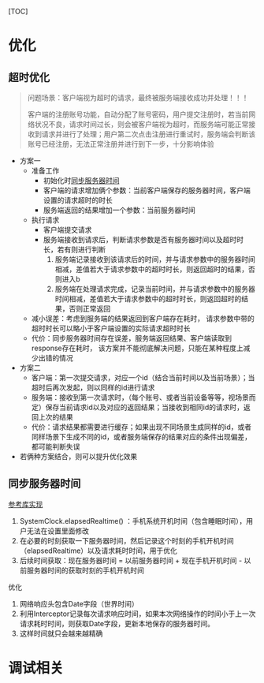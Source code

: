 [TOC]

# 优化

## 超时优化

>  问题场景：客户端视为超时的请求，最终被服务端接收成功并处理！！！
>
> 客户端的注册账号功能，自动分配了账号密码，用户提交注册时，若当前网络状况不良，请求时间过长，则会被客户端视为超时，而服务端可能正常接收到请求并进行了处理；用户第二次点击注册进行重试时，服务端会判断该账号已经注册，无法正常注册并进行到下一步，十分影响体验

- 方案一
  - 准备工作
    - 初始化时[同步服务器时间](#同步服务器时间)
    - 客户端的请求增加俩个参数：当前客户端保存的服务器时间，客户端设置的请求超时的时长
    - 服务端返回的结果增加一个参数：当前服务器时间
  - 执行请求
    - 客户端提交请求
    - 服务端接收到请求后，判断请求参数是否有服务器时间以及超时时长，若有则进行判断
      1. 服务端记录接收到该请求后的时间，并与请求参数中的服务器时间相减，差值若大于请求参数中的超时时长，则返回超时的结果，否则进入b
      2. 服务端在处理请求完成，记录当前时间，并与请求参数中的服务器时间相减，差值若大于请求参数中的超时时长，则返回超时的结果，否则正常返回
  - 减小误差：考虑到服务端的结果返回到客户端存在耗时， 请求参数中带的超时时长可以略小于客户端设置的实际请求超时时长
  - 代价：同步服务器时间存在误差，服务端返回结果、客户端读取到response存在耗时， 该方案并不能彻底解决问题，只能在某种程度上减少出错的情况
- 方案二
  - 客户端：第一次提交请求，对应一个id（结合当前时间以及当前场景）；当超时后再次发起，则以同样的id进行请求
  - 服务端：接收到第一次请求时，（每个账号、或者当前设备等等，视场景而定）保存当前请求id以及对应的返回结果；当接收到相同id的请求时，返回上次的结果
  - 代价：请求结果都需要进行缓存；如果出现不同场景生成同样的id，或者同样场景下生成不同的id，或者服务端保存的结果对应的条件出现偏差，都可能判断失误
- 若俩种方案结合，则可以提升优化效果



## 同步服务器时间

[参考库实现](<https://github.com/qinci/ServerTimeTest>)

1. SystemClock.elapsedRealtime() ：手机系统开机时间（包含睡眠时间），用户无法在设置里面修改
2. 在必要的时刻获取一下服务器时间，然后记录这个时刻的手机开机时间（elapsedRealtime）以及请求耗时时间，用于优化
3. 后续时间获取：现在服务器时间 = 以前服务器时间 + 现在手机开机时间 - 以前服务器时间的获取时刻的手机开机时间



优化

1. 网络响应头包含Date字段（世界时间）
2. 利用Interceptor记录每次请求响应时间，如果本次网络操作的时间小于上一次请求耗时时间，则获取Date字段，更新本地保存的服务器时间。
3. 这样时间就只会越来越精确



# 调试相关

